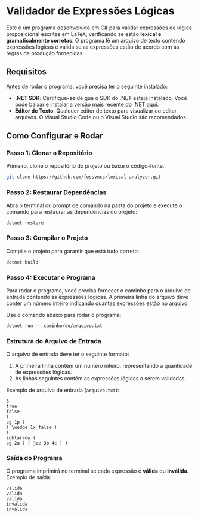 
# Validador de Expressões Lógicas

Este é um programa desenvolvido em C# para validar expressões de lógica proposicional escritas em LaTeX, verificando se estão **lexical e gramaticalmente corretas**. O programa lê um arquivo de texto contendo expressões lógicas e valida se as expressões estão de acordo com as regras de produção fornecidas.

## Requisitos

Antes de rodar o programa, você precisa ter o seguinte instalado:

- **.NET SDK**: Certifique-se de que o SDK do .NET esteja instalado. Você pode baixar e instalar a versão mais recente do .NET [aqui](https://dotnet.microsoft.com/download).
- **Editor de Texto**: Qualquer editor de texto para visualizar ou editar arquivos. O Visual Studio Code ou o Visual Studio são recomendados.

## Como Configurar e Rodar

### Passo 1: Clonar o Repositório

Primeiro, clone o repositório do projeto ou baixe o código-fonte.

```bash
git clone https://github.com/fossvncs/lexical-analyzer.git
```

### Passo 2: Restaurar Dependências

Abra o terminal ou prompt de comando na pasta do projeto e execute o comando para restaurar as dependências do projeto:

```bash
dotnet restore
```

### Passo 3: Compilar o Projeto

Compile o projeto para garantir que está tudo correto:

```bash
dotnet build
```

### Passo 4: Executar o Programa

Para rodar o programa, você precisa fornecer o caminho para o arquivo de entrada contendo as expressões lógicas. A primeira linha do arquivo deve conter um número inteiro indicando quantas expressões estão no arquivo.

Use o comando abaixo para rodar o programa:

```bash
dotnet run -- caminho/do/arquivo.txt
```

### Estrutura do Arquivo de Entrada

O arquivo de entrada deve ter o seguinte formato:

1. A primeira linha contém um número inteiro, representando a quantidade de expressões lógicas.
2. As linhas seguintes contêm as expressões lógicas a serem validadas.

Exemplo de arquivo de entrada (`arquivo.txt`):

```
5
true
false
( 
eg 1p )
( \wedge 1x false )
( 
ightarrow ( 
eg 2a ) ( ee 3b 4c ) )
```

### Saída do Programa

O programa imprimirá no terminal se cada expressão é **válida** ou **inválida**. Exemplo de saída:

```
valida
valida
valida
inválida
inválida
```